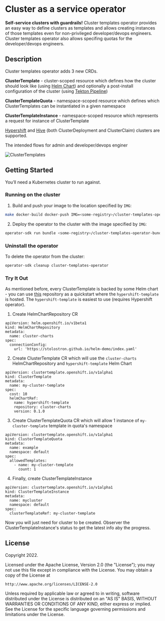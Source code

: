 # Cluster as a service operator
**Self-service clusters with guardrails!** Cluster templates operator provides an easy way to define clusters as templates and allows creating instances of those templates even for non-privileged developer/devops engineers. Cluster templates operator also allows specifing quotas for the developer/devops engineers.

## Description
Cluster templates operator adds 3 new CRDs.

**ClusterTemplate** - cluster-scoped resource which defines how the cluster should look like (using [Helm Chart](https://github.com/helm/helm)) and optionally a post-install configuration of the cluster (using [Tekton Pipeline](https://github.com/tektoncd/pipeline))

**ClusterTemplateQuota** - namespace-scoped resource which defines which ClusterTemplates can be instantiated in a given namespace<br>

**ClusterTemplateInstance** - namespace-scoped resource which represents a request for instance of ClusterTemplate

[Hypershift](https://github.com/openshift/hypershift) and [Hive](https://github.com/openshift/hive) (both ClusterDeployment and ClusterClaim) clusters are supported.

The intended flows for admin and developer/devops enginer

![ClusterTemplates](https://user-images.githubusercontent.com/2078045/193281667-1e1de2ce-9eab-4079-9ab9-f2c0d91a3e50.jpg)


## Getting Started
You’ll need a Kubernetes cluster to run against.

### Running on the cluster
1. Build and push your image to the location specified by `IMG`:
	
```sh
make docker-build docker-push IMG=<some-registry>/cluster-templates-operator:tag
```
	
2. Deploy the operator to the cluster with the image specified by `IMG`:

```sh
operator-sdk run bundle <some-registry>/cluster-templates-operator-bundle:latest
```

### Uninstall the operator
To delete the operator from the cluster:

```sh
operator-sdk cleanup cluster-templates-operator
```

### Try It Out
As mentioned before, every ClusterTemplate is backed by some Helm chart - you can use [this](https://stolostron.github.io/helm-demo/index.yaml) repository as a quickstart where the `hypershift-template` is hosted. The `hypershift-template` is easiest to use (requires Hypershift operator).

1. Create HelmChartRepository CR
```
apiVersion: helm.openshift.io/v1beta1
kind: HelmChartRepository
metadata:
  name: cluster-charts
spec:
  connectionConfig:
    url: 'https://stolostron.github.io/helm-demo/index.yaml'
```

2. Create ClusterTemplate CR which will use the `cluster-charts` HelmChartRepository and `hypershift-template` Helm Chart
```
apiVersion: clustertemplate.openshift.io/v1alpha1
kind: ClusterTemplate
metadata:
  name: my-cluster-template
spec:
  cost: 10
  helmChartRef:
    name: hypershift-template
    repository: cluster-charts
    version: 0.1.0
```

3. Create ClusterTemplateQuota CR which will allow 1 instance of `my-cluster-template` template in quota's namespace
```
apiVersion: clustertemplate.openshift.io/v1alpha1
kind: ClusterTemplateQuota
metadata:
  name: example
  namespace: default
spec:
  allowedTemplates:
    - name: my-cluster-template
      count: 1
```

4. Finally, create ClusterTemplateInstance

```
apiVersion: clustertemplate.openshift.io/v1alpha1
kind: ClusterTemplateInstance
metadata:
  name: mycluster
  namespace: default
spec:
  clusterTemplateRef: my-cluster-template
```

Now you will just need for cluster to be created. Observer the ClusterTemplateInstance's status to get the latest info aby the progress.


## License

Copyright 2022.

Licensed under the Apache License, Version 2.0 (the "License");
you may not use this file except in compliance with the License.
You may obtain a copy of the License at

    http://www.apache.org/licenses/LICENSE-2.0

Unless required by applicable law or agreed to in writing, software
distributed under the License is distributed on an "AS IS" BASIS,
WITHOUT WARRANTIES OR CONDITIONS OF ANY KIND, either express or implied.
See the License for the specific language governing permissions and
limitations under the License.

